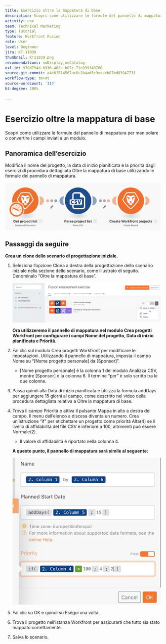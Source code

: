 ```yaml
---
title: Esercizio oltre la mappatura di base
description: Scopri come utilizzare le formule del pannello di mappatura per manipolare o convertire i campi inviati a un modulo.
activity: use
team: Technical Marketing
type: Tutorial
feature: Workfront Fusion
role: User
level: Beginner
jira: KT-11039
thumbnail: KT11039.png
recommendations: noDisplay,noCatalog
exl-id: 979d794d-b936-402e-b07c-71e999f40780
source-git-commit: a4e61514567ac8c2b4ad5c9ecacb87bd83947731
workflow-type: tm+mt
source-wordcount: '314'
ht-degree: 100%

---
```


# Esercizio oltre la mappatura di base

Scopri come utilizzare le formule del pannello di mappatura per manipolare o convertire i campi inviati a un modulo.

## Panoramica dell’esercizio

Modifica il nome del progetto, la data di inizio pianificata e la priorità dagli esercizi di procedura dettagliata Oltre la mappatura di base utilizzando le formule del pannello di mappatura.

![Immagine 1 Oltre la mappatura di base](../12-exercises/assets/beyond-basic-mapping-walkthrough-1.png)

## Passaggi da seguire

**Crea un clone dello scenario di progettazione iniziale.**

1. Seleziona l’opzione Clona a destra della progettazione dello scenario iniziale nella sezione dello scenario, come illustrato di seguito. Denominalo “Oltre la mappatura di base”.

   ![Immagine 2 Oltre la mappatura di base](../12-exercises/assets/beyond-basic-mapping-walkthrough-2.png)

   **Ora utilizzeremo il pannello di mappatura nel modulo Crea progetti Workfront per configurare i campi Nome del progetto, Data di inizio pianificata e Priorità.**

1. Fai clic sul modulo Crea progetti Workfront per modificare le impostazioni. Utilizzando il pannello di mappatura, imposta il campo Nome su “[Nome progetto personale] da [Sponsor]”.

   + [Nome progetto personale] è la colonna 1 del modulo Analizza CSV, mentre [Sponsor] è la colonna 6. Il termine “per” è solo scritto tra le due colonne.

1. Passa quindi alla Data di inizio pianificata e utilizza la formula addDays per aggiungere 15 giorni al campo, come descritto nel video della procedura dettagliata relativa a Oltre la mappatura di base.
1. Trova il campo Priorità e attiva il pulsante Mappa in alto a destra del campo. Il menu dell’elenco a discesa diventa un numero. Crea un’istruzione “if” per etichettare un progetto come priorità Alta(4) se il livello di affidabilità del file CSV è inferiore a 100, altrimenti può essere Normale(2).

   + Il valore di affidabilità è riportato nella colonna 4.

   **A questo punto, il pannello di mappatura sarà simile al seguente:**

   ![Immagine 3 Oltre la mappatura di base](../12-exercises/assets/beyond-basic-mapping-walkthrough-3.png)

1. Fai clic su OK e quindi su Esegui una volta.
1. Trova il progetto nell’istanza Workfront per assicurarti che tutto sia stato mappato correttamente.
1. Salva lo scenario.
